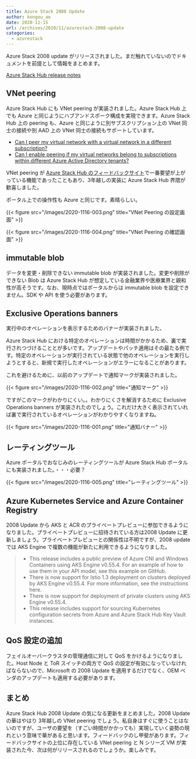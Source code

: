 ```yaml
---
title: Azure Stack 2008 Update
author: kongou_ae
date: 2020-11-15
url: /archives/2020/11/azurestack-2008-update
categories:
  - azurestack
---
```


Azure Stack 2008 update がリリースされました。まだ触れていないのでドキュメントを前提として情報をまとめます。

[Azure Stack Hub release notes](https://docs.microsoft.com/en-us/azure-stack/operator/release-notes?WT.mc_id=AZ-MVP-5003408&view=azs-2008)

## VNet peering 

Azure Stack Hub にも VNet peering が実装されました。Azure Stack Hub 上でも Azure と同じようにハブアンドスポーク構成を実現できます。Azure Stack Hub 上の peering も、Azure と同じように別サブスクリプション上の VNet 同士の接続や別 AAD 上の VNet 同士の接続もサポートしています。

- [Can I peer my virtual network with a virtual network in a different subscription?](https://docs.microsoft.com/en-us/azure-stack/user/virtual-network-peering?WT.mc_id=AZ-MVP-5003408&view=azs-2008#can-i-peer-my-virtual-network-with-a-virtual-network-in-a-different-subscription)
- [Can I enable peering if my virtual networks belong to subscriptions within different Azure Active Directory tenants?](https://docs.microsoft.com/en-us/azure-stack/user/virtual-network-peering?WT.mc_id=AZ-MVP-5003408&view=azs-2008#can-i-peer-my-virtual-network-with-a-virtual-network-in-a-different-subscription)

VNet peering が [Azure Stack Hub のフィードバックサイト](https://feedback.azure.com/forums/344565-azure-stack-hub/)で一番要望が上がっている機能であったこともあり、3年越しの実装に Azure Stack Hub 界隈が歓喜しました。

ポータル上での操作性も Azure と同じです。素晴らしい。

{{< figure src="/images/2020-1116-003.png" title="VNet Peering の設定画面" >}}

{{< figure src="/images/2020-1116-004.png" title="VNet Peering の確認画面" >}}


## immutable blob

データを変更・削除できない immutable blob が実装されました。変更や削除ができない Blob は Azure Stack Hub が想定している金融業界や医療業界と親和性が高そうです。なお、現時点ではポータルからは immutable blob を設定できません。SDK や API を使う必要があります。

## Exclusive Operations banners

実行中のオペレーションを表示するためのバナーが実装されました、

Azure Stack Hub における特定のオペレーションは時間がかかるため、裏で実行されつづけることとが多いです。アップデートやパッチ適用はその最たる例です。特定のオペレーションが実行されている状態で他のオペレーションを実行しようとすると、新規で実行したオペレーションがエラーになることがあります。

これを避けるために、以前のアップデートで通知マークが実装されました。

{{< figure src="/images/2020-1116-002.png" title="通知マーク" >}}

ですがこのマークがわかりにくい。。わかりにくさを解消するために Exclusive Operations banners が実装されたのでしょう。これだけ大きく表示されていれば裏で実行されているオペレーションがわかりやすくなりますね。

{{< figure src="/images/2020-1116-001.png" title="通知バナー" >}}

## レーティングツール

Azure ポータルでおなじみのレーティングツールが Azure Stack Hub ポータルにも実装されました。・・・必要？

{{< figure src="/images/2020-1116-005.png" title="レーティングツール" >}}

## Azure Kubernetes Service and Azure Container Registry

2008 Update から AKS と ACR のプライベートプレビューに参加できるようになりました。プライベートプレビューに招待されている方は2008 Update に更新しましょう。プライベートプレビューとの関係性は不明ですが、2008 update では AKS Engine で複数の機能が新たに利用できるようになりました。

> - This release includes a public preview of Azure CNI and Windows Containers using AKS Engine v0.55.4. For an example of how to use them in your API model, see this example on GitHub.
> - There is now support for Istio 1.3 deployment on clusters deployed by AKS Engine v0.55.4. For more information, see the instructions here.
> - There is now support for deployment of private clusters using AKS Engine v0.55.4.
> - This release includes support for sourcing Kubernetes configuration secrets from Azure and Azure Stack Hub Key Vault instances.

## QoS 設定の追加

フェイルオーバークラスタの管理通信に対して QoS をかけるようになりました。Host Node と ToR スイッチの両方で QoS の設定が有効になっていなければならないので、Microsoft の 2008 Update を適用するだけでなく、OEM ベンダのアップデートも適用する必要があります。

## まとめ

Azure Stack Hub 2008 Update の気になる更新をまとめました。2008 Update の華はやはり 3年越しの VNet peering でしょう。私自身はすぐに使うことはないのですが、ユーザの要望を（すごい時間がかかっても）実現していく姿勢の現れという意味で華があると思います。フィードバックのし甲斐があります。フィードバックサイトの上位に存在している VNet peering と N シリーズ VM が実装された今、次は何がリリースされるのでしょうか。楽しみです。
